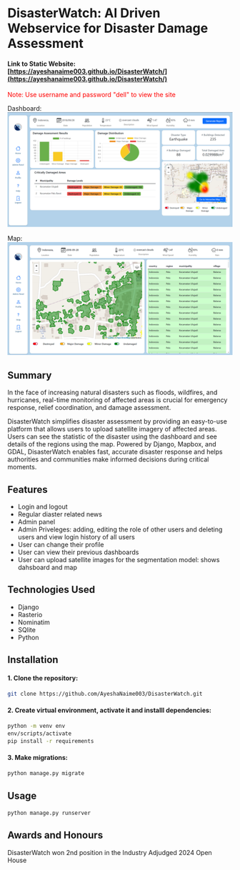 # __DisasterWatch: AI Driven Webservice for Disaster Damage Assessment__

#### Link to Static Website: [https://ayeshanaime003.github.io/DisasterWatch/](https://ayeshanaime003.github.io/DisasterWatch/)
<span style="color:red;">Note: Use username and password "dell" to view the site</span>

Dashboard:![!dashboard](./static/assets/dashboard.png)

Map:
![!dashboard](./static/assets/map.png)


## Summary
In the face of increasing natural disasters such as floods, wildfires, and hurricanes, real-time monitoring of affected areas is crucial for emergency response, relief coordination, and damage assessment. 

DisasterWatch simplifies disaster assessment by providing an easy-to-use platform that allows users to upload satellite imagery of affected areas. Users can see the statistic of the disaster using the dashboard and see details of the regions using the map. Powered by Django, Mapbox, and GDAL, DisasterWatch enables fast, accurate disaster response and helps authorities and communities make informed decisions during critical moments.

## Features
- Login and logout
- Regular diaster related news 
- Admin panel
- Admin Priveleges: adding, editing the role of other users and deleting users and view login history of all users
- User can change their profile
- User can view their previous dashboards
- User can upload satellite images for the segmentation model: shows dahsboard and map 

## Technologies Used
- Django
- Rasterio
- Nominatim
- SQlite
- Python

## Installation
#### 1. Clone the repository:
```bash
git clone https://github.com/AyeshaNaime003/DisasterWatch.git
```
#### 2. Create virtual environment, activate it and installl dependencies: 
```bash
python -m venv env
env/scripts/activate
pip install -r requirements
```
#### 3. Make migrations:
```bash
python manage.py migrate
```
## Usage
```bash
python manage.py runserver
```
## Awards and Honours
DisasterWatch won 2nd position in the Industry Adjudged 2024 Open House

